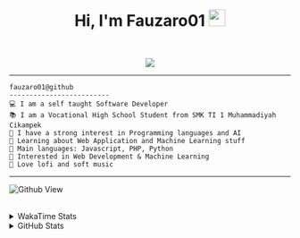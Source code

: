 <h1 align="center">
Hi, I'm Fauzaro01
  <img src="https://media.giphy.com/media/hvRJCLFzcasrR4ia7z/giphy.gif" width="30"></h1>
<br/>

<p align="center">
  <a href="https://github.com/DenverCoder1/readme-typing-svg">
    <img src="https://readme-typing-svg.herokuapp.com?lines=Chill%20and%20Coding;Full+Stack+Web+Developer;Student;Software%20Develover;Always%20learning%20new%20things&center=true&width=380&height=45">
  </a>
</p>

<hr>

```
fauzaro01@github
-------------------------
💻 I am a self taught Software Developer
📚 I am a Vocational High School Student from SMK TI 1 Muhammadiyah Cikampek
📝 I have a strong interest in Programming languages and AI
🌱 Learning about Web Application and Machine Learning stuff
🌟 Main languages: Javascript, PHP, Python
🚩 Interested in Web Development & Machine Learning
🎵 Love lofi and soft music 
```

<hr>

![Github View](https://komarev.com/ghpvc/?username=fauzaro01&style=flat-square)
<br><br>
<details>
  <summary>
     WakaTime Stats
  </summary>
  <br>
  <!--START_SECTION:waka-->

```txt
From: 10 September 2021 - To: 27 January 2025

Total Time: 702 hrs 10 mins

JavaScript          216 hrs 47 mins ███████▓░░░░░░░░░░░░░░░░░   30.88 %
PHP                 121 hrs 39 mins ████▒░░░░░░░░░░░░░░░░░░░░   17.33 %
HTML                86 hrs 51 mins  ███░░░░░░░░░░░░░░░░░░░░░░   12.37 %
EJS                 56 hrs 49 mins  ██░░░░░░░░░░░░░░░░░░░░░░░   08.09 %
Blade Template      56 hrs 20 mins  ██░░░░░░░░░░░░░░░░░░░░░░░   08.02 %
Java                41 hrs 50 mins  █▒░░░░░░░░░░░░░░░░░░░░░░░   05.96 %
CSS                 32 hrs 4 mins   █░░░░░░░░░░░░░░░░░░░░░░░░   04.57 %
JSON                29 hrs 52 mins  █░░░░░░░░░░░░░░░░░░░░░░░░   04.26 %
Python              13 hrs 26 mins  ▒░░░░░░░░░░░░░░░░░░░░░░░░   01.92 %
Other               5 hrs 57 mins   ▒░░░░░░░░░░░░░░░░░░░░░░░░   00.85 %
```

<!--END_SECTION:waka-->
</details>
<details>
  <summary>
    GitHub Stats
  </summary>
  <br>
  <div align="center">
    <img src="https://github-readme-stats.vercel.app/api?username=Fauzaro01&show_icons=true&theme=algolia" alt="Fauzaro01's GitHub Stats" style="margin: 20px;" />
    <img src="https://github-readme-streak-stats.herokuapp.com/?user=Fauzaro01&theme=algolia" alt="Fauzaro01's GitHub Streak" style="margin: 20px;" />
  </div>

  <div align="center">
    <img src="https://github-readme-stats.vercel.app/api?username=Fauzaro01&show_icons=true&locale=en&count_private=true&hide_rank=true&custom_title=My%20GitHub%20Stats&disable_animations=true&theme=algolia" alt="Fauzaro01's Stars" style="margin: 20px;" />
    <img src="https://github-readme-stats.vercel.app/api/top-langs/?username=Fauzaro01&langs_count=8&theme=algolia&layout=compact" alt="Top Languages" style="margin: 20px;" />
  </div>
</details>
